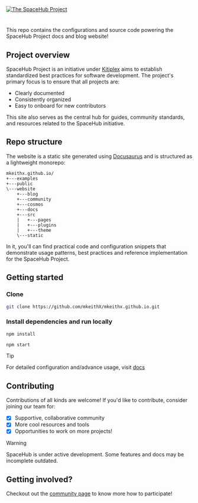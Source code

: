 <div align="left">
  <a href="https://mkeithx.github.io">
    <img src="./public/img/github-banner-new.png" target="_blank" alt="The SpaceHub Project">
  </a>
  <h1 align="left">
    <!-- <span>SpaceHub Project</span> -->
  </h1>
</div>

<!-- Welcome to the repo powering the SpaceHub Project docs and blog website! -->

This repo contains the configurations and source code powering the SpaceHub Project docs and blog website!

## Project overview

SpaceHub Project is an initiative under [Kitiplex](https://github.com/kitiplex) aims to establish standardized best practices for software development. The project's primary focus is to ensure that all projects are:

- Clearly documented
- Consistently organized
- Easy to onboard for new contributors

This site also serves as the central hub for guides, community standards, and resources related to the SpaceHub initiative.

## Repo structure

The website is a static site generated using [Docusaurus](https://docusaurus.io) and is structured as a lightweight monorepo:

```
mkeithx.github.io/
+---examples
+---public
\---website
    +---blog
    +---community
    +---cosmos
    +---docs
    +---src
    |   +---pages
    |   +---plugins
    |   +---theme
    \---static
```

In it, you'll can find practical code and configuration snippets that demonstrate usage patterns, best practices and reference implementation for the SpaceHub Project.

## Getting started

### Clone

```bash
git clone https://github.com/mkeithX/mkeithx.github.io.git
```

### Install dependencies and run locally

```bash
npm install
```

```bash
npm start
```

> [!TIP]  
> For detailed configuration and/advance usage, visit [docs](https://docusaurus.io/docs/installation)

## Contributing

Contributions of all kinds are welcome! If you'd like to contribute, consider joining our team for:

- [x] Supportive, collaborative community
- [x] More cool resources and tools
- [x] Opportunities to work on more projects!

> [!WARNING]  
> SpaceHub is under active development. Some features and docs may be incomplete outdated.

## Getting involved?

Checkout out the [community page](https://mkeithx.github.io/community) to know more how to participate!

<!-- > _A documentation website representing humanity from Dimension C-137 🚀_ -->

<!-- <p align="center">
  <a href="#">
    <img src="https://skillicons.dev/icons?i=react,cloudflare,ts,githubactions,vscode" />
  </a>
</p> -->
